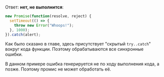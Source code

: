 Ответ: **нет, не выполнится**:

```js run
new Promise(function(resolve, reject) {
  setTimeout(() => {
    throw new Error("Whoops!");
  }, 1000);
}).catch(alert);
```

Как было сказано в главе, здесь присутствует "скрытый `try..catch`" вокруг кода функции. Поэтому обрабатываются все синхронные ошибки.

В данном примере ошибка генерируется не по ходу выполнения кода, а позже. Поэтому промис не может обработать её.
